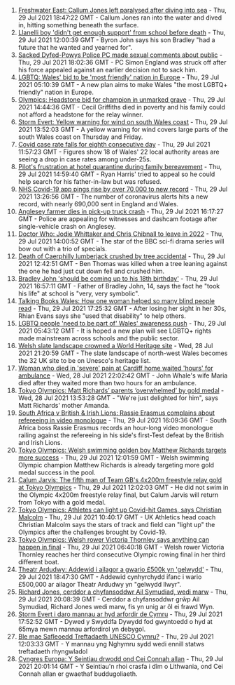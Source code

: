 1. [Freshwater East: Callum Jones left paralysed after diving into sea](https://www.bbc.co.uk/news/uk-wales-58009262) - Thu, 29 Jul 2021 18:47:22 GMT - Callum Jones ran into the water and dived in, hitting something beneath the surface.
2. [Llanelli boy 'didn't get enough support' from school before death](https://www.bbc.co.uk/news/uk-wales-58011859) - Thu, 29 Jul 2021 12:00:39 GMT - Byron John says his son Bradley "had a future that he wanted and yearned for".
3. [Sacked Dyfed-Powys Police PC made sexual comments about public](https://www.bbc.co.uk/news/uk-wales-58018185) - Thu, 29 Jul 2021 18:02:36 GMT - PC Simon England was struck off after his force appealed against an earlier decision not to sack him.
4. [LGBTQ: Wales' bid to be 'most friendly' nation in Europe](https://www.bbc.co.uk/news/uk-wales-57986732) - Thu, 29 Jul 2021 05:10:39 GMT - A new plan aims to make Wales "the most LGBTQ+ friendly" nation in Europe.
5. [Olympics: Headstone bid for champion in unmarked grave](https://www.bbc.co.uk/news/uk-wales-58008948) - Thu, 29 Jul 2021 14:44:36 GMT - Cecil Griffiths died in poverty and his family could not afford a headstone for the relay winner.
6. [Storm Evert: Yellow warning for wind on south Wales coast](https://www.bbc.co.uk/news/uk-wales-58011880) - Thu, 29 Jul 2021 13:52:03 GMT - A yellow warning for wind covers large parts of the south Wales coast on Thursday and Friday.
7. [Covid case rate falls for eighth consecutive day](https://www.bbc.co.uk/news/uk-wales-58009193) - Thu, 29 Jul 2021 11:57:23 GMT - Figures show 18 of Wales' 22 local authority areas are seeing a drop in case rates among under-25s.
8. [Pilot's frustration at hotel quarantine during family bereavement](https://www.bbc.co.uk/news/uk-england-58011922) - Thu, 29 Jul 2021 14:59:40 GMT - Ryan Harris' tried to appeal so he could help search for his father-in-law but was refused.
9. [NHS Covid-19 app pings rise by over 70,000 to new record](https://www.bbc.co.uk/news/technology-57970603) - Thu, 29 Jul 2021 13:26:56 GMT - The number of coronavirus alerts hits a new record, with nearly 690,000 sent in England and Wales.
10. [Anglesey farmer dies in pick-up truck crash](https://www.bbc.co.uk/news/uk-wales-58011879) - Thu, 29 Jul 2021 16:17:27 GMT - Police are appealing for witnesses and dashcam footage after single-vehicle crash on Anglesey.
11. [Doctor Who: Jodie Whittaker and Chris Chibnall to leave in 2022](https://www.bbc.co.uk/news/entertainment-arts-57940451) - Thu, 29 Jul 2021 14:00:52 GMT - The star of the BBC sci-fi drama series will bow out with a trio of specials.
12. [Death of Caerphilly lumberjack crushed by tree accidental](https://www.bbc.co.uk/news/uk-wales-58009263) - Thu, 29 Jul 2021 12:42:51 GMT - Ben Thomas was killed when a tree leaning against the one he had just cut down fell and crushed him.
13. [Bradley John 'should be coming up to his 18th birthday'](https://www.bbc.co.uk/news/uk-wales-58019640) - Thu, 29 Jul 2021 16:57:11 GMT - Father of Bradley John, 14, says the fact he "took his life" at school is "very, very symbolic".
14. [Talking Books Wales: How one woman helped so many blind people read](https://www.bbc.co.uk/news/uk-wales-58018316) - Thu, 29 Jul 2021 17:25:32 GMT - After losing her sight in her 30s, Rhian Evans says she "used that disability" to help others.
15. [LGBTQ people 'need to be part of' Wales' awareness push](https://www.bbc.co.uk/news/uk-wales-58001743) - Thu, 29 Jul 2021 05:43:12 GMT - It is hoped a new plan will see LGBTQ+ rights made mainstream across schools and the public sector.
16. [Welsh slate landscape crowned a World Heritage site](https://www.bbc.co.uk/news/uk-wales-58007018) - Wed, 28 Jul 2021 21:20:59 GMT - The slate landscape of north-west Wales becomes the 32 UK site to be on Unesco's heritage list.
17. [Woman who died in 'severe' pain at Cardiff home waited 'hours' for ambulance](https://www.bbc.co.uk/news/uk-wales-58006259) - Wed, 28 Jul 2021 22:02:42 GMT - John Whale's wife Maria died after they waited more than two hours for an ambulance.
18. [Tokyo Olympics: Matt Richards’ parents ‘overwhelmed’ by gold medal](https://www.bbc.co.uk/news/uk-wales-57999903) - Wed, 28 Jul 2021 13:53:28 GMT - "We're just delighted for him", says Matt Richards' mother Amanda.
19. [South Africa v British & Irish Lions: Rassie Erasmus complains about refereeing in video monologue](https://www.bbc.co.uk/sport/rugby-union/58012090) - Thu, 29 Jul 2021 16:09:36 GMT - South Africa boss Rassie Erasmus records an hour-long video monologue railing against the refereeing in his side's first-Test defeat by the British and Irish Lions.
20. [Tokyo Olympics: Welsh swimming golden boy Matthew Richards targets more success](https://www.bbc.co.uk/sport/av/olympics/58011008) - Thu, 29 Jul 2021 12:01:59 GMT - Welsh swimming Olympic champion Matthew Richards is already targeting more gold medal success in the pool.
21. [Calum Jarvis: The fifth man of Team GB's 4x200m freestyle relay gold at Tokyo Olympics](https://www.bbc.co.uk/sport/olympics/58012510) - Thu, 29 Jul 2021 12:02:03 GMT - He did not swim in the Olympic 4x200m freestyle relay final, but Calum Jarvis will return from Tokyo with a gold medal.
22. [Tokyo Olympics: Athletes can light up Covid-hit Games, says Christian Malcolm](https://www.bbc.co.uk/sport/olympics/57983062) - Thu, 29 Jul 2021 10:40:17 GMT - UK Athletics head coach Christian Malcolm says the stars of track and field can "light up" the Olympics after the challenges brought by Covid-19.
23. [Tokyo Olympics: Welsh rower Victoria Thornley says anything can happen in final](https://www.bbc.co.uk/sport/av/wales/58008425) - Thu, 29 Jul 2021 06:40:18 GMT - Welsh rower Victoria Thornley reaches her third consecutive Olympic rowing final in her third different boat.
24. [Theatr Ardudwy: Addewid i ailagor a gwario £500k yn 'gelwydd'](https://www.bbc.co.uk/newyddion/58003945) - Thu, 29 Jul 2021 18:47:30 GMT - Addewid cynhyrchydd ifanc i wario £500,000 ar ailagor Theatr Ardudwy yn "gelwydd llwyr".
25. [Richard Jones, cerddor a chyfansoddwr Ail Symudiad, wedi marw](https://www.bbc.co.uk/newyddion/58005359) - Thu, 29 Jul 2021 20:08:39 GMT - Cerddor a chyfansoddwr grŵp Ail Symudiad, Richard Jones wedi marw, fis yn unig ar ôl ei frawd Wyn.
26. [Storm Evert i daro mannau ar hyd arfordir de Cymru](https://www.bbc.co.uk/newyddion/58003946) - Thu, 29 Jul 2021 17:52:52 GMT - Dywed y Swyddfa Dywydd fod gwyntoedd o hyd at 65mya mewn mannau arfordirol yn debygol.
27. [Ble mae Safleoedd Treftadaeth UNESCO Cymru?](https://www.bbc.co.uk/newyddion/58011709) - Thu, 29 Jul 2021 12:03:33 GMT - Y mannau yng Nghymru sydd wedi ennill statws treftadaeth rhyngwladol
28. [Cyngres Europa: Y Seintiau drwodd ond Cei Connah allan](https://www.bbc.co.uk/newyddion/58003948) - Thu, 29 Jul 2021 20:01:14 GMT - Y Seintiau'n rhoi crasfa i dîm o Lithwania, ond Cei Connah allan er gwaethaf buddugoliaeth.
